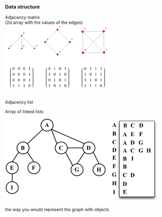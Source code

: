 ### Data structure

Adjacency matrix  
(2d array with the values of the edges)
![c3311b3ebe34d9d282470670411c140b.png](c3311b3ebe34d9d282470670411c140b.png)

Adjacency list

Array of linked lists

![bca86d1386521c33b613b214d6a2b7b1.png](bca86d1386521c33b613b214d6a2b7b1.png)

the way you would represent the graph with objects
